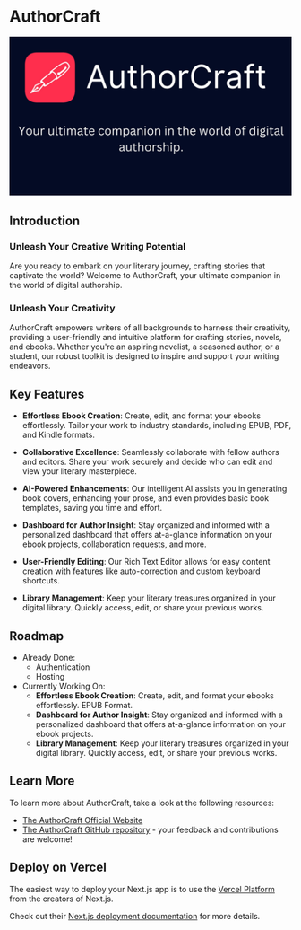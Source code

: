 # AuthorCraft

![Banner](/public/Banner.jpg)

## Introduction

### Unleash Your Creative Writing Potential

Are you ready to embark on your literary journey, crafting stories that captivate the world? Welcome to AuthorCraft, your ultimate companion in the world of digital authorship.

### Unleash Your Creativity

AuthorCraft empowers writers of all backgrounds to harness their creativity, providing a user-friendly and intuitive platform for crafting stories, novels, and ebooks. Whether you're an aspiring novelist, a seasoned author, or a student, our robust toolkit is designed to inspire and support your writing endeavors.

## Key Features

- **Effortless Ebook Creation**: Create, edit, and format your ebooks effortlessly. Tailor your work to industry standards, including EPUB, PDF, and Kindle formats.

- **Collaborative Excellence**: Seamlessly collaborate with fellow authors and editors. Share your work securely and decide who can edit and view your literary masterpiece.

- **AI-Powered Enhancements**: Our intelligent AI assists you in generating book covers, enhancing your prose, and even provides basic book templates, saving you time and effort.

- **Dashboard for Author Insight**: Stay organized and informed with a personalized dashboard that offers at-a-glance information on your ebook projects, collaboration requests, and more.

- **User-Friendly Editing**: Our Rich Text Editor allows for easy content creation with features like auto-correction and custom keyboard shortcuts.

- **Library Management**: Keep your literary treasures organized in your digital library. Quickly access, edit, or share your previous works.

## Roadmap

- Already Done:
  - Authentication
  - Hosting
- Currently Working On:
  - **Effortless Ebook Creation**: Create, edit, and format your ebooks effortlessly. EPUB Format.
  - **Dashboard for Author Insight**: Stay organized and informed with a personalized dashboard that offers at-a-glance information on your ebook projects.
  - **Library Management**: Keep your literary treasures organized in your digital library. Quickly access, edit, or share your previous works.

## Learn More

To learn more about AuthorCraft, take a look at the following resources:

- [The AuthorCraft Official Website](https://author-craft.vercel.app/)
- [The AuthorCraft GitHub repository](https://github.com/Jemeni11/AuthorCraft) - your feedback and contributions are welcome!

## Deploy on Vercel

The easiest way to deploy your Next.js app is to use the [Vercel Platform](https://vercel.com/new?utm_medium=default-template&filter=next.js) from the creators of Next.js.

Check out their [Next.js deployment documentation](https://nextjs.org/docs/deployment) for more details.
